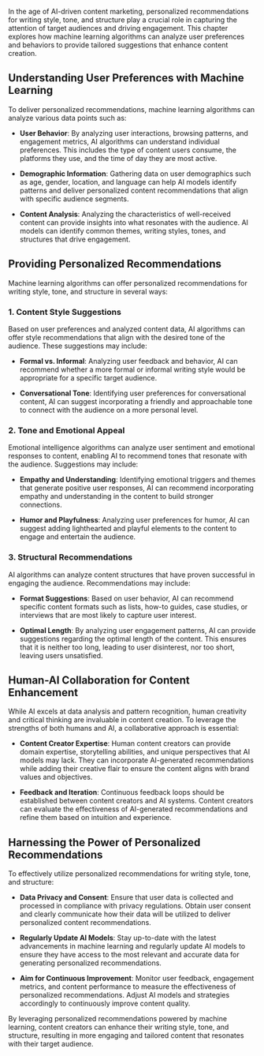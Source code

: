 

In the age of AI-driven content marketing, personalized recommendations for writing style, tone, and structure play a crucial role in capturing the attention of target audiences and driving engagement. This chapter explores how machine learning algorithms can analyze user preferences and behaviors to provide tailored suggestions that enhance content creation.

Understanding User Preferences with Machine Learning
----------------------------------------------------

To deliver personalized recommendations, machine learning algorithms can analyze various data points such as:

* **User Behavior**: By analyzing user interactions, browsing patterns, and engagement metrics, AI algorithms can understand individual preferences. This includes the type of content users consume, the platforms they use, and the time of day they are most active.

* **Demographic Information**: Gathering data on user demographics such as age, gender, location, and language can help AI models identify patterns and deliver personalized content recommendations that align with specific audience segments.

* **Content Analysis**: Analyzing the characteristics of well-received content can provide insights into what resonates with the audience. AI models can identify common themes, writing styles, tones, and structures that drive engagement.

Providing Personalized Recommendations
--------------------------------------

Machine learning algorithms can offer personalized recommendations for writing style, tone, and structure in several ways:

### 1. **Content Style Suggestions**

Based on user preferences and analyzed content data, AI algorithms can offer style recommendations that align with the desired tone of the audience. These suggestions may include:

* **Formal vs. Informal**: Analyzing user feedback and behavior, AI can recommend whether a more formal or informal writing style would be appropriate for a specific target audience.

* **Conversational Tone**: Identifying user preferences for conversational content, AI can suggest incorporating a friendly and approachable tone to connect with the audience on a more personal level.

### 2. **Tone and Emotional Appeal**

Emotional intelligence algorithms can analyze user sentiment and emotional responses to content, enabling AI to recommend tones that resonate with the audience. Suggestions may include:

* **Empathy and Understanding**: Identifying emotional triggers and themes that generate positive user responses, AI can recommend incorporating empathy and understanding in the content to build stronger connections.

* **Humor and Playfulness**: Analyzing user preferences for humor, AI can suggest adding lighthearted and playful elements to the content to engage and entertain the audience.

### 3. **Structural Recommendations**

AI algorithms can analyze content structures that have proven successful in engaging the audience. Recommendations may include:

* **Format Suggestions**: Based on user behavior, AI can recommend specific content formats such as lists, how-to guides, case studies, or interviews that are most likely to capture user interest.

* **Optimal Length**: By analyzing user engagement patterns, AI can provide suggestions regarding the optimal length of the content. This ensures that it is neither too long, leading to user disinterest, nor too short, leaving users unsatisfied.

Human-AI Collaboration for Content Enhancement
----------------------------------------------

While AI excels at data analysis and pattern recognition, human creativity and critical thinking are invaluable in content creation. To leverage the strengths of both humans and AI, a collaborative approach is essential:

* **Content Creator Expertise**: Human content creators can provide domain expertise, storytelling abilities, and unique perspectives that AI models may lack. They can incorporate AI-generated recommendations while adding their creative flair to ensure the content aligns with brand values and objectives.

* **Feedback and Iteration**: Continuous feedback loops should be established between content creators and AI systems. Content creators can evaluate the effectiveness of AI-generated recommendations and refine them based on intuition and experience.

Harnessing the Power of Personalized Recommendations
----------------------------------------------------

To effectively utilize personalized recommendations for writing style, tone, and structure:

* **Data Privacy and Consent**: Ensure that user data is collected and processed in compliance with privacy regulations. Obtain user consent and clearly communicate how their data will be utilized to deliver personalized content recommendations.

* **Regularly Update AI Models**: Stay up-to-date with the latest advancements in machine learning and regularly update AI models to ensure they have access to the most relevant and accurate data for generating personalized recommendations.

* **Aim for Continuous Improvement**: Monitor user feedback, engagement metrics, and content performance to measure the effectiveness of personalized recommendations. Adjust AI models and strategies accordingly to continuously improve content quality.

By leveraging personalized recommendations powered by machine learning, content creators can enhance their writing style, tone, and structure, resulting in more engaging and tailored content that resonates with their target audience.
